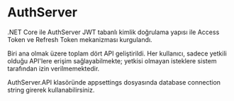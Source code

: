 # AuthServer
.NET Core ile AuthServer JWT tabanlı kimlik doğrulama yapısı ile Access Token ve Refresh Token mekanizması kurgulandı.

Biri ana olmak üzere toplam dört API geliştirildi. Her kullanıcı, sadece yetkili olduğu API'lere erişim sağlayabilmekte; yetkisi olmayan isteklere sistem tarafından izin verilmemektedir.

AuthServer.API klasöründe appsettings dosyasında database connection string girerek kullanabilirsiniz.
